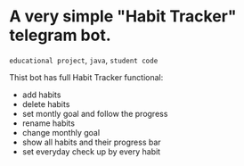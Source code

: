 # A very simple "Habit Tracker" telegram bot.
`educational project`, `java`, `student code`

Thist bot has full Habit Tracker functional:
- add habits
- delete habits
- set montly goal and follow the progress
- rename habits
- change monthly goal
- show all habits and their progress bar
- set everyday check up by every habit
